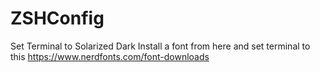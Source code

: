 # ZSHConfig

Set Terminal to Solarized Dark
Install a font from here and set terminal to this https://www.nerdfonts.com/font-downloads
